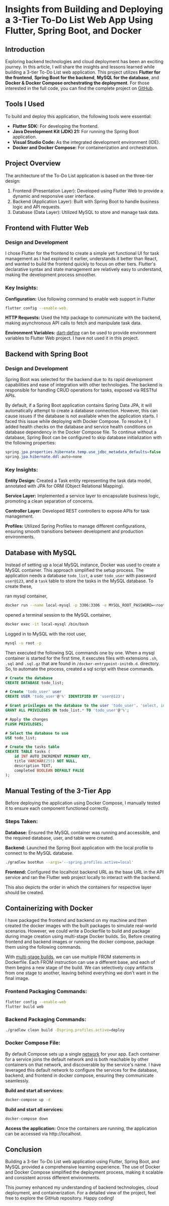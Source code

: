 # Insights from Building and Deploying a 3-Tier To-Do List Web App Using Flutter, Spring Boot, and Docker
## Introduction
Exploring backend technologies and cloud deployment has been an exciting journey. In this article, I will share the insights and lessons learned while building a 3-tier To-Do List web application. This project utilizes **Flutter for the frontend**, **Spring Boot for the backend**, **MySQL for the database**, and **Docker & Docker Compose orchestrating the deployment**. For those interested in the full code, you can find the complete project on [GitHub](https://github.com/sabalessandip/to_do).

## Tools I Used
To build and deploy this application, the following tools were essential:

- **Flutter SDK:** For developing the frontend.
- **Java Development Kit (JDK) 21:** For running the Spring Boot application.
- **Visual Studio Code:** As the integrated development environment (IDE).
- **Docker and Docker Compose:** For containerization and orchestration.

## Project Overview
The architecture of the To-Do List application is based on the three-tier design:

1. Frontend (Presentation Layer): Developed using Flutter Web to provide a dynamic and responsive user interface.
2. Backend (Application Layer): Built with Spring Boot to handle business logic and API requests.
3. Database (Data Layer): Utilized MySQL to store and manage task data.

## Frontend with Flutter Web

### Design and Development
I chose Flutter for the frontend to create a simple yet functional UI for task management as I had explored it earlier, understands it better than React, and wanted to build the frontend quickly to focus on other tiers. Flutter's declarative syntax and state management are relatively easy to understand, making the development process smoother.

### Key Insights:

**Configuration:** Use following command to enable web support in Flutter
```sh
flutter config --enable-web.
```
**HTTP Requests:** Used the http package to communicate with the backend, making asynchronous API calls to fetch and manipulate task data.

**Environment Variables:** [dart-define](https://dartcode.org/docs/using-dart-define-in-flutter/) can be used to provide environment variables to Flutter Web project. I have not used it in this project.

## Backend with Spring Boot

### Design and Development
Spring Boot was selected for the backend due to its rapid development capabilities and ease of integration with other technologies. The backend is responsible for handling CRUD operations for tasks, exposed via RESTful APIs.

By default, if a Spring Boot application contains Spring Data JPA, it will automatically attempt to create a database connection. However, this can cause issues if the database is not available when the application starts. I faced this issue while deploying with Docker Compose. To resolve it, I added health checks on the database and service health conditions on database dependency in the Docker Compose file. To continue without a database, Spring Boot can be configured to skip database initialization with the following properties:

```java
spring.jpa.properties.hibernate.temp.use_jdbc_metadata_defaults=false
spring.jpa.hibernate.ddl-auto=none
```

### Key Insights:

**Entity Design:** Created a Task entity representing the task data model, annotated with JPA for ORM (Object Relational Mapping).

**Service Layer:** Implemented a service layer to encapsulate business logic, promoting a clean separation of concerns.

**Controller Layer:** Developed REST controllers to expose APIs for task management.

**Profiles:** Utilized Spring Profiles to manage different configurations, ensuring smooth transitions between development and production environments.

## Database with MySQL
Instead of setting up a local MySQL instance, Docker was used to create a MySQL container. This approach simplified the setup process. The application needs a database ```todo_list```, a user ```todo_user``` with password ```user@123```, and a ```task``` table to store the tasks in the MySQL database. To create these,

ran mysql container,
```sh
docker run --name local-mysql -p 3306:3306 -e MYSQL_ROOT_PASSWORD=<rootpassword> mysql
```

opened a terminal session to the MySQL container,

```sh
docker exec -it local-mysql /bin/bash
```

Logged in to MySQL with the root user,
```sh
mysql -u root -p
```

Then executed the following SQL commands one by one. When a mysql container is started for the first time, it executes files with extensions ```.sh```, ```.sql``` and ```.sql.gz``` that are found in ```/docker-entrypoint-initdb.d```. directory. So, to automate the process, created a sql script with these commands.

```sql
# Create the database
CREATE DATABASE todo_list;

# Create 'todo_user' user
CREATE USER 'todo_user'@'%' IDENTIFIED BY 'user@123';

# Grant privileges on the database to the user 'todo_user'. 'select, insert, delete, update' can be used to grant the minimum privileges the application needs.
GRANT ALL PRIVILEGES ON todo_list.* TO 'todo_user'@'%';

# Apply the changes
FLUSH PRIVILEGES;

# Select the database to use
USE todo_list;

# Create the tasks table
CREATE TABLE tasks (
    id INT AUTO_INCREMENT PRIMARY KEY,
    title VARCHAR(255) NOT NULL,
    description TEXT,
    completed BOOLEAN DEFAULT FALSE
);
```

## Manual Testing of the 3-Tier App
Before deploying the application using Docker Compose, I manually tested it to ensure each component functioned correctly.

### Steps Taken:
**Database:** Ensured the MySQL container was running and accessible, and the required database, user, and table were created.

**Backend:** Launched the Spring Boot application with the local profile to connect to the MySQL database.
```sh
./gradlew bootRun --args='--spring.profiles.active=local'
```

**Frontend:** Configured the localhost backend URL as the base URL in the API service and ran the Flutter web project locally to interact with the backend.

This also depicts the order in which the containers for respective layer should be created.

## Containerizing with Docker
I have packaged the frontend and backend on my machine and then created the docker images with the built packages to simulate real-world scenarios. However, we could write a Dockerfile to build and package during image creation using multi-stage Docker builds. So, Before creating frontend and backend images or running the docker compose, package them using the following commands.

With [multi-stage builds](https://docs.docker.com/build/building/multi-stage/), we can use multiple FROM statements in Dockerfile. Each FROM instruction can use a different base, and each of them begins a new stage of the build. We can selectively copy artifacts from one stage to another, leaving behind everything we don't want in the final image.

### Frontend Packaging Commands:
```sh
flutter config --enable-web
flutter build web
```

### Backend Packaging Commands:
```sh
./gradlew clean build -Dspring.profiles.active=deploy
```

### Docker Compose File:
By default Compose sets up a single [network](https://docs.docker.com/reference/cli/docker/network/create/) for your app. Each container for a service joins the default network and is both reachable by other containers on that network, and discoverable by the service's name. I have leveraged this default network to configure the services for the database, backend, and frontend in docker compose, ensuring they communicate seamlessly.

**Build and start all services:**
```sh
docker-compose up -d
```

**Build and start all services:**
```sh
docker-compose down
```

**Access the application:**
Once the containers are running, the application can be accessed via http://localhost.

## Conclusion
Building a 3-tier To-Do List web application using Flutter, Spring Boot, and MySQL provided a comprehensive learning experience. The use of Docker and Docker Compose simplified the deployment process, making it scalable and consistent across different environments.

This journey enhanced my understanding of backend technologies, cloud deployment, and containerization. For a detailed view of the project, feel free to explore the GitHub repository. Happy coding!